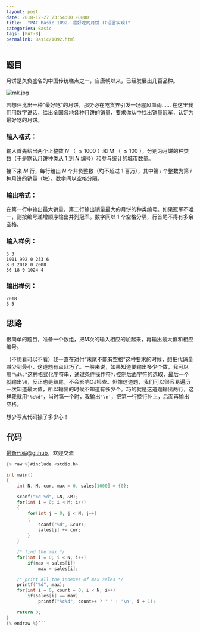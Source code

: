```yaml
---
layout: post
date: 2018-12-27 23:54:00 +0800
title:  "PAT Basic 1092. 最好吃的月饼 (C语言实现)"
categories: Basic
tags: [PAT-B]
permalink: Basic/1092.html
---
```


## 题目

月饼是久负盛名的中国传统糕点之一，自唐朝以来，已经发展出几百品种。

![mk.jpg](https://images.ptausercontent.com/fcb325a0-7090-4bf4-acb0-d4d7ea832f27.jpg)

若想评比出一种“最好吃”的月饼，那势必在吃货界引发一场腥风血雨……
在这里我们用数字说话，给出全国各地各种月饼的销量，要求你从中找出销量冠军，认定为最好吃的月饼。

### 输入格式：

输入首先给出两个正整数 $N$ （ $\le 1000$ ）和 $M$ （ $\le 100$ ），分别为月饼的种类数（于是默认月饼种类从 1 到 $N$
编号）和参与统计的城市数量。

接下来 $M$ 行，每行给出 $N$ 个非负整数（均不超过 1 百万），其中第 $i$ 个整数为第 $i$ 种月饼的销量（块）。数字间以空格分隔。

### 输出格式：

在第一行中输出最大销量，第二行输出销量最大的月饼的种类编号。如果冠军不唯一，则按编号递增顺序输出并列冠军。数字间以 1 个空格分隔，行首尾不得有多余空格。

### 输入样例：

    
    
    5 3
    1001 992 0 233 6
    8 0 2018 0 2008
    36 18 0 1024 4
    

### 输出样例：

    
    
    2018
    3 5
    



## 思路

很简单的题目，准备一个数组，把M次的输入相应的加起来，再输出最大值和相应编号。

（不想看可以不看）我一直在对付“末尾不能有空格”这种要求的时候，想把代码量减少到最小，这道题有点赶巧了。一般来说，如果知道要输出多少个数，我可以用`"%d%c"`这种格式化字符串，通过条件操作符`?:`控制后面字符的选取，最后一个就输出`\0`，反正也是结尾，不会影响OJ检查。但像这道题，我们可以很容易遍历一次知道最大值，所以输出的时候不知道有多少个。巧的就是这道题输出两行，这样我就用`"%c%d"`，当时第一个时，我输出`'\n'`，把第一行换行补上，后面再输出空格。

想少写点代码操了多少心！

## 代码

[最新代码@github](https://github.com/OliverLew/PAT/blob/master/PATBasic/1092.c)，欢迎交流
```c
{% raw %}#include <stdio.h>

int main()
{
    int N, M, cur, max = 0, sales[1000] = {0};

    scanf("%d %d", &N, &M);
    for(int i = 0; i < M; i++)
    {
        for(int j = 0; j < N; j++)
        {
            scanf("%d", &cur);
            sales[j] += cur;
        }
    }

    /* find the max */
    for(int i = 0; i < N; i++)
        if(max < sales[i])
            max = sales[i];

    /* print all the indexes of max sales */
    printf("%d", max);
    for(int i = 0, count = 0; i < N; i++)
        if(sales[i] == max)
            printf("%c%d", count++ ? ' ' : '\n', i + 1);

    return 0;
}
{% endraw %}```